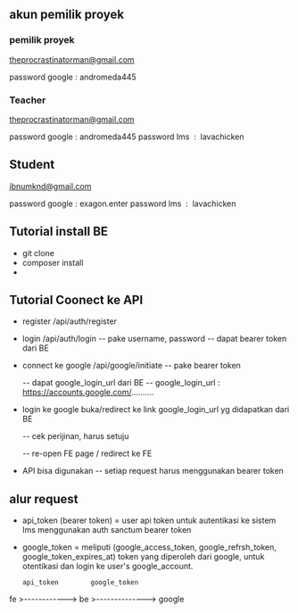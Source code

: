 ## akun pemilik proyek

### pemilik proyek
theprocrastinatorman@gmail.com

password google :   andromeda445

### Teacher
theprocrastinatorman@gmail.com

password google :   andromeda445
password lms    :   lavachicken

## Student
ibnumknd@gmail.com

password google :   exagon.enter
password lms    :   lavachicken



## Tutorial install BE
- git clone
- composer install
-


## Tutorial Coonect ke API

- register
    /api/auth/register

- login
    /api/auth/login -- pake username, password
    -- dapat bearer token dari BE

- connect ke google
    /api/google/initiate -- pake bearer token

    -- dapat google_login_url dari BE
    -- google_login_url : https://accounts.google.com/..........

- login ke google
    buka/redirect ke link google_login_url yg didapatkan dari BE

    -- cek perijinan, harus setuju

    -- re-open FE page / redirect ke FE

- API bisa digunakan
    -- setiap request harus menggunakan bearer token


## alur request

- api_token (bearer token) =
user api token untuk autentikasi ke sistem lms menggunakan auth sanctum bearer token


- google_token =
meliputi (google_access_token, google_refrsh_token, google_token_expires_at)
token yang diperoleh dari google, untuk otentikasi dan login ke user's google_account.

	  api_token		   google_token
fe >------------> be >--------------> google


